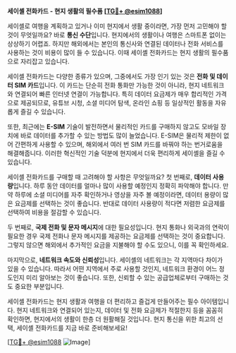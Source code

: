 **세이셸 전화카드 - 현지 생활의 필수품 [[TG💪+ @esim1088](https://t.me/s/esim1088)]**

세이셸로 여행을 계획하고 있거나 이미 현지에서 생활 중이라면, 가장 먼저 고민해야 할 것이 무엇일까요? 바로 **통신 수단**입니다. 현지에서의 생활이나 여행은 스마트폰 없이는 상상하기 어렵죠. 하지만 해외에서는 본인의 통신사와 연결된 데이터나 전화 서비스를 사용하는 것이 비용이 많이 들 수 있습니다. 이때 세이셸 전화카드는 현지 생활의 필수품으로 자리잡고 있습니다.

세이셸 전화카드는 다양한 종류가 있으며, 그중에서도 가장 인기 있는 것은 **전화 및 데이터 SIM 카드**입니다. 이 카드는 단순히 전화 통화만 가능한 것이 아니라, 현지 네트워크와 연결되어 빠른 인터넷 연결이 가능합니다. 특히 데이터 요금제가 매우 합리적인 가격으로 제공되므로, 유튜브 시청, 소셜 미디어 탐색, 온라인 쇼핑 등 일상적인 활동을 자유롭게 즐길 수 있습니다. 

또한, 최근에는 **E-SIM** 기술이 발전하면서 물리적인 카드를 구매하지 않고도 모바일 장치에 바로 데이터를 추가할 수 있는 방법도 많이 늘었습니다. E-SIM은 물리적 제한이 없어 간편하게 사용할 수 있으며, 해외에서 여러 번 SIM 카드를 바꿔야 하는 번거로움을 해결해줍니다. 이러한 혁신적인 기술 덕분에 현지에서 더욱 편리하게 세이셸을 즐길 수 있습니다.

세이셸 전화카드를 구매할 때 고려해야 할 사항은 무엇일까요? 첫 번째로, **데이터 사용량**입니다. 하루 동안 데이터를 얼마나 많이 사용할 예정인지 정확히 파악해야 합니다. 만약 하루에 소셜 미디어를 자주 확인하거나 영상을 자주 볼 예정이라면, 데이터 용량이 많은 요금제를 선택하는 것이 좋습니다. 반대로 데이터 사용량이 적다면 저렴한 요금제를 선택하여 비용을 절감할 수 있습니다.

두 번째로, **국제 전화 및 문자 메시지**에 대한 필요성입니다. 현지 통화나 외국과의 연락이 필요한 경우 국제 전화나 문자 메시지를 제공하는 요금제를 선택하는 것이 중요합니다. 그렇지 않으면 해외에서 추가적인 요금을 지불해야 할 수도 있으니, 이를 꼭 확인하세요.

마지막으로, **네트워크 속도와 신뢰성**입니다. 세이셸의 네트워크는 각 지역마다 차이가 있을 수 있습니다. 따라서 어떤 지역에서 주로 사용할 것인지, 네트워크 환경이 어느 정도인지 미리 알아보는 것이 좋습니다. 또한, 신뢰할 수 있는 공급업체로부터 구매하는 것도 중요한 부분입니다.

세이셸 전화카드는 현지 생활과 여행을 더 편리하고 즐겁게 만들어주는 필수 아이템입니다. 현지 네트워크와 연결되어 있는지, 데이터 및 전화 요금제가 적절한지 등을 꼼꼼히 확인하면, 현지에서의 생활이 한층 더 원활해질 것입니다. 현지 통신을 위한 최고의 선택, 세이셸 전화카드를 지금 바로 준비해보세요!

[[TG💪+ @esim1088](https://t.me/s/esim1088) ![Image](https://i.postimg.cc/Y0z9fWf4/image.png)]